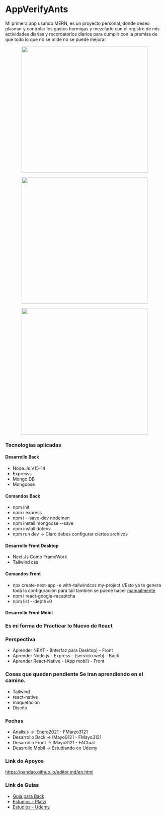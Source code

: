# AppVerifyAnts
Mi primera app usando MERN, es un proyecto personal, donde deseo plasmar y controlar los gastos hormigas y mezclarlo con el registro de mis actividades diarias y recordatorios diarios para cumplir con la premisa de que todo lo que no se mide no se puede mejorar

<p align="center"><img src="https://alejandrojs.files.wordpress.com/2019/09/ios-android-development-using-react-native.png" width="400"> </p>

<p align="center"><img src="https://i.morioh.com/2019/12/24/53dcf7ce495e.jpg" width="400"> </p>

<p align="center"><img src="https://www.atsistemas.com/dam/jcr:20b575da-1767-43dc-b18f-4f2a9f722877/1375-775-tailwind-css.png" width="400"> </p>

### Tecnologias aplicadas 
#### Desarrollo Back 
- Node.Js V15-14 
- Expresss 
- Mongo DB
- Mongoose 

#### Comandos Back 
- npm init
- npm i express
- npm i --save-dev nodemon
- npm install mongoose --save
- npm install dotenv
- npm run dev -> Claro debes configurar ciertos archivos 

#### Desarrollo Front  Desktop
- Next.Js Como FrameWork
- Tailwind css 

#### Comandos Front  
- npx create-next-app -e with-tailwindcss my-project //Esto ya te genera toda la configuración para tail tambien se puede hacer [manualmente](https://tailwindcss.com/docs/guides/nextjs)
- npm i react-google-recaptcha
- npm list --depth=0

#### Desarrollo Front  Mobil

### Es mi forma de Practicar lo Nuevo de React 

### Perspectiva
- Aprender NEXT - (Interfaz para Desktop)     - Front 
- Aprender Node.js - Express - (servicio web) - Back
- Aprender React-Native - (App mobil)         - Front

### Cosas que quedan pendiente Se iran aprendiendo en el camino. 
- Tailwind
- react-native
- maquetación
- Diseño 

### Fechas

- Analisis         -> IEnero2021 - FMarzo3121 
- Desarrollo Back  -> IMayo0121 - FMayo3121
- Desarrollo Front -> IMayo3121 - FACtual
- Deasrollo Mobil  -> Estudiando en Udemy  

### Link de Apoyos  
https://pandao.github.io/editor.md/en.html

### Link de Guias 
- [Guia para Back](https://docs.google.com/document/d/1XUuNH7dnrRydDHygcJM-Mqaxtfcih-i49stPy0IMwLA/edit#)
- [Estudios - Platzi](https://platzi.com/p/LEONARDCUENCA/)
- [Estudios - Udemy](https://www.udemy.com/user/leonard-cuenca-roa/)

